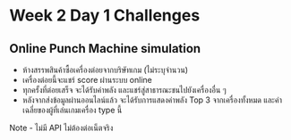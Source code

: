 # Week 2 Day 1 Challenges

## Online Punch Machine simulation

* ห้างสรรพสินค้าซื้อเครื่องต่อยจากบริษัทเกม (ไม่ระบุจำนวน)
* เครื่องต่อยนี้จะแชร์ score ผ่านระบบ online
* ทุกครั้งที่ต่อยเสร็จ จะได้รับค่าพลัง และแชร์สู่สาธารณะชนไปยังเครื่องอื่น ๆ
* หลังจากส่งข้อมูลผ่านออนไลน์แล้ว จะได้รับการแสดงค่าพลัง Top 3 จากเครื่องทั้งหมด และค่าเฉลี่ยของผู้ที่เล่นเกมเครื่อง type นี้

Note - ไม่มี API ไม่ต้องต่อเน็ตจริง
